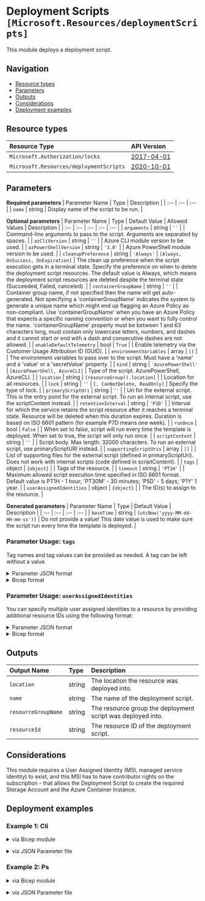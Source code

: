 # Deployment Scripts `[Microsoft.Resources/deploymentScripts]`

This module deploys a deployment script.

## Navigation

- [Resource types](#Resource-types)
- [Parameters](#Parameters)
- [Outputs](#Outputs)
- [Considerations](#Considerations)
- [Deployment examples](#Deployment-examples)

## Resource types

| Resource Type | API Version |
| :-- | :-- |
| `Microsoft.Authorization/locks` | [2017-04-01](https://docs.microsoft.com/en-us/azure/templates/Microsoft.Authorization/2017-04-01/locks) |
| `Microsoft.Resources/deploymentScripts` | [2020-10-01](https://docs.microsoft.com/en-us/azure/templates/Microsoft.Resources/2020-10-01/deploymentScripts) |

## Parameters

**Required parameters**
| Parameter Name | Type | Description |
| :-- | :-- | :-- |
| `name` | string | Display name of the script to be run. |

**Optional parameters**
| Parameter Name | Type | Default Value | Allowed Values | Description |
| :-- | :-- | :-- | :-- | :-- |
| `arguments` | string | `''` |  | Command-line arguments to pass to the script. Arguments are separated by spaces. |
| `azCliVersion` | string | `''` |  | Azure CLI module version to be used. |
| `azPowerShellVersion` | string | `'3.0'` |  | Azure PowerShell module version to be used. |
| `cleanupPreference` | string | `'Always'` | `[Always, OnSuccess, OnExpiration]` | The clean up preference when the script execution gets in a terminal state. Specify the preference on when to delete the deployment script resources. The default value is Always, which means the deployment script resources are deleted despite the terminal state (Succeeded, Failed, canceled). |
| `containerGroupName` | string | `''` |  | Container group name, if not specified then the name will get auto-generated. Not specifying a 'containerGroupName' indicates the system to generate a unique name which might end up flagging an Azure Policy as non-compliant. Use 'containerGroupName' when you have an Azure Policy that expects a specific naming convention or when you want to fully control the name. 'containerGroupName' property must be between 1 and 63 characters long, must contain only lowercase letters, numbers, and dashes and it cannot start or end with a dash and consecutive dashes are not allowed. |
| `enableDefaultTelemetry` | bool | `True` |  | Enable telemetry via the Customer Usage Attribution ID (GUID). |
| `environmentVariables` | array | `[]` |  | The environment variables to pass over to the script. Must have a 'name' and a 'value' or a 'secretValue' property. |
| `kind` | string | `'AzurePowerShell'` | `[AzurePowerShell, AzureCLI]` | Type of the script. AzurePowerShell, AzureCLI. |
| `location` | string | `[resourceGroup().location]` |  | Location for all resources. |
| `lock` | string | `''` | `[, CanNotDelete, ReadOnly]` | Specify the type of lock. |
| `primaryScriptUri` | string | `''` |  | Uri for the external script. This is the entry point for the external script. To run an internal script, use the scriptContent instead. |
| `retentionInterval` | string | `'P1D'` |  | Interval for which the service retains the script resource after it reaches a terminal state. Resource will be deleted when this duration expires. Duration is based on ISO 8601 pattern (for example P7D means one week). |
| `runOnce` | bool | `False` |  | When set to false, script will run every time the template is deployed. When set to true, the script will only run once. |
| `scriptContent` | string | `''` |  | Script body. Max length: 32000 characters. To run an external script, use primaryScriptURI instead. |
| `supportingScriptUris` | array | `[]` |  | List of supporting files for the external script (defined in primaryScriptUri). Does not work with internal scripts (code defined in scriptContent). |
| `tags` | object | `{object}` |  | Tags of the resource. |
| `timeout` | string | `'PT1H'` |  | Maximum allowed script execution time specified in ISO 8601 format. Default value is PT1H - 1 hour; 'PT30M' - 30 minutes; 'P5D' - 5 days; 'P1Y' 1 year. |
| `userAssignedIdentities` | object | `{object}` |  | The ID(s) to assign to the resource. |

**Generated parameters**
| Parameter Name | Type | Default Value | Description |
| :-- | :-- | :-- | :-- |
| `baseTime` | string | `[utcNow('yyyy-MM-dd-HH-mm-ss')]` | Do not provide a value! This date value is used to make sure the script run every time the template is deployed. |


### Parameter Usage: `tags`

Tag names and tag values can be provided as needed. A tag can be left without a value.

<details>

<summary>Parameter JSON format</summary>

```json
"tags": {
    "value": {
        "Environment": "Non-Prod",
        "Contact": "test.user@testcompany.com",
        "PurchaseOrder": "1234",
        "CostCenter": "7890",
        "ServiceName": "DeploymentValidation",
        "Role": "DeploymentValidation"
    }
}
```

</details>

<details>

<summary>Bicep format</summary>

```bicep
tags: {
    Environment: 'Non-Prod'
    Contact: 'test.user@testcompany.com'
    PurchaseOrder: '1234'
    CostCenter: '7890'
    ServiceName: 'DeploymentValidation'
    Role: 'DeploymentValidation'
}
```

</details>
<p>

### Parameter Usage: `userAssignedIdentities`

You can specify multiple user assigned identities to a resource by providing additional resource IDs using the following format:

<details>

<summary>Parameter JSON format</summary>

```json
"userAssignedIdentities": {
    "value": {
        "/subscriptions/12345678-1234-1234-1234-123456789012/resourcegroups/validation-rg/providers/Microsoft.ManagedIdentity/userAssignedIdentities/adp-sxx-az-msi-x-001": {},
        "/subscriptions/12345678-1234-1234-1234-123456789012/resourcegroups/validation-rg/providers/Microsoft.ManagedIdentity/userAssignedIdentities/adp-sxx-az-msi-x-002": {}
    }
}
```

</details>

<details>

<summary>Bicep format</summary>

```bicep
userAssignedIdentities: {
    '/subscriptions/12345678-1234-1234-1234-123456789012/resourcegroups/validation-rg/providers/Microsoft.ManagedIdentity/userAssignedIdentities/adp-sxx-az-msi-x-001': {}
    '/subscriptions/12345678-1234-1234-1234-123456789012/resourcegroups/validation-rg/providers/Microsoft.ManagedIdentity/userAssignedIdentities/adp-sxx-az-msi-x-002': {}
}
```

</details>
<p>

## Outputs

| Output Name | Type | Description |
| :-- | :-- | :-- |
| `location` | string | The location the resource was deployed into. |
| `name` | string | The name of the deployment script. |
| `resourceGroupName` | string | The resource group the deployment script was deployed into. |
| `resourceId` | string | The resource ID of the deployment script. |

## Considerations

This module requires a User Assigned Identity (MSI, managed service identity) to exist, and this MSI has to have contributor rights on the subscription - that allows the Deployment Script to create the required Storage Account and the Azure Container Instance.

## Deployment examples

<h3>Example 1: Cli</h3>

<details>

<summary>via Bicep module</summary>

```bicep
module deploymentScripts './Microsoft.Resources/deploymentScripts/deploy.bicep' = {
  name: '${uniqueString(deployment().name)}-deploymentScripts'
  params: {
    name: '<<namePrefix>>-az-ds-cli-001'
    azCliVersion: '2.15.0'
    cleanupPreference: 'Always'
    kind: 'AzureCLI'
    retentionInterval: 'P1D'
    runOnce: false
    scriptContent: 'echo \'Hello from inside the script\''
    timeout: 'PT30M'
    userAssignedIdentities: {
      '/subscriptions/<<subscriptionId>>/resourcegroups/validation-rg/providers/Microsoft.ManagedIdentity/userAssignedIdentities/adp-<<namePrefix>>-az-msi-x-001': {}
    }
  }
}
```

</details>
<p>

<details>

<summary>via JSON Parameter file</summary>

```json
{
  "$schema": "https://schema.management.azure.com/schemas/2019-04-01/deploymentParameters.json#",
  "contentVersion": "1.0.0.0",
  "parameters": {
    "name": {
      "value": "<<namePrefix>>-az-ds-cli-001"
    },
    "azCliVersion": {
      "value": "2.15.0"
    },
    "cleanupPreference": {
      "value": "Always"
    },
    "kind": {
      "value": "AzureCLI"
    },
    "retentionInterval": {
      "value": "P1D"
    },
    "runOnce": {
      "value": false
    },
    "scriptContent": {
      "value": "echo \"Hello from inside the script\""
    },
    "timeout": {
      "value": "PT30M"
    },
    "userAssignedIdentities": {
      "value": {
        "/subscriptions/<<subscriptionId>>/resourcegroups/validation-rg/providers/Microsoft.ManagedIdentity/userAssignedIdentities/adp-<<namePrefix>>-az-msi-x-001": {}
      }
    }
  }
}
```

</details>
<p>

<h3>Example 2: Ps</h3>

<details>

<summary>via Bicep module</summary>

```bicep
module deploymentScripts './Microsoft.Resources/deploymentScripts/deploy.bicep' = {
  name: '${uniqueString(deployment().name)}-deploymentScripts'
  params: {
    name: '<<namePrefix>>-az-ds-ps-001'
    azPowerShellVersion: '3.0'
    cleanupPreference: 'Always'
    kind: 'AzurePowerShell'
    lock: 'CanNotDelete'
    retentionInterval: 'P1D'
    runOnce: false
    scriptContent: 'Write-Host 'Running PowerShell from template''
    timeout: 'PT30M'
    userAssignedIdentities: {
      '/subscriptions/<<subscriptionId>>/resourcegroups/validation-rg/providers/Microsoft.ManagedIdentity/userAssignedIdentities/adp-<<namePrefix>>-az-msi-x-001': {}
    }
  }
}
```

</details>
<p>

<details>

<summary>via JSON Parameter file</summary>

```json
{
  "$schema": "https://schema.management.azure.com/schemas/2019-04-01/deploymentParameters.json#",
  "contentVersion": "1.0.0.0",
  "parameters": {
    "name": {
      "value": "<<namePrefix>>-az-ds-ps-001"
    },
    "azPowerShellVersion": {
      "value": "3.0"
    },
    "cleanupPreference": {
      "value": "Always"
    },
    "kind": {
      "value": "AzurePowerShell"
    },
    "lock": {
      "value": "CanNotDelete"
    },
    "retentionInterval": {
      "value": "P1D"
    },
    "runOnce": {
      "value": false
    },
    "scriptContent": {
      "value": "Write-Host 'Running PowerShell from template'"
    },
    "timeout": {
      "value": "PT30M"
    },
    "userAssignedIdentities": {
      "value": {
        "/subscriptions/<<subscriptionId>>/resourcegroups/validation-rg/providers/Microsoft.ManagedIdentity/userAssignedIdentities/adp-<<namePrefix>>-az-msi-x-001": {}
      }
    }
  }
}
```

</details>
<p>
